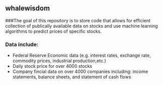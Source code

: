 ## whalewisdom

###The goal of this repository is to store code that allows for efficient collection of publically available data on stocks and use machine learning algorithms to predict prices of specific stocks.

### Data include:
 - Federal Reserve Economic data (e.g. interest rates, exchange rate, commodity prices, industrial production,etc.)
 - Daily stock price for over 4000 stocks
 - Company fincial data on over 4000 companies including: income statements, balance sheets, and statement of cash flows


